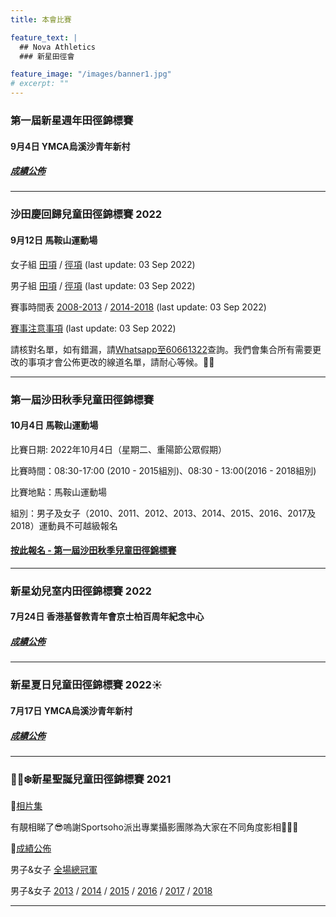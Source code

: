 ```yaml
---
title: 本會比賽

feature_text: |
  ## Nova Athletics
  ### 新星田徑會

feature_image: "/images/banner1.jpg"
# excerpt: ""
---
```

### 第一屆新星週年田徑錦標賽

#### 9月4日 YMCA烏溪沙青年新村 

##### [成績公佈](https://drive.google.com/drive/folders/1sS6c8Ys7cMlyjmcAQiND05GWLFbpuxYI?usp=sharing)

---------------------------------------------------------------------------------------
### 沙田慶回歸兒童田徑錦標賽 2022 

#### 9月12日 馬鞍山運動場

女子組 [田項](https://drive.google.com/file/d/1D6zqJKp3BjreGuLl_fbw8bprf420FC1U/view?usp=sharing) / [徑項](https://drive.google.com/file/d/1-k0qWzRyTbUhhIXXSdzRbaoxfJVL3FhU/view?usp=sharing) (last update: 03 Sep 2022)

男子組 [田項](https://drive.google.com/file/d/1T9Nk4PRX1c5vpB1x7XLCiRPppyJzZ9Up/view?usp=sharing) / [徑項](https://drive.google.com/file/d/1jipB6pGkLuM9ApTdVXeSl0pNO9vaGjrL/view?usp=sharing) (last update: 03 Sep 2022)

賽事時間表 [2008-2013](https://drive.google.com/file/d/1yjECVdwfBRdNle_qiZFpAl_Jay5QhOVk/view?usp=sharing) / [2014-2018](https://drive.google.com/file/d/1xR2I9hGJNwD6mCifk_4e-bXO30DXVVjT/view?usp=sharing) (last update: 03 Sep 2022)

[賽事注意事項](https://drive.google.com/file/d/11nxu5ZUnm_s8jBN2OeLwmwScJ17nVN2v/view?usp=sharing) (last update: 03 Sep 2022)

請核對名單，如有錯漏，請[Whatsapp至60661322](https://api.whatsapp.com/send?phone=85260661322)查詢。我們會集合所有需要更改的事項才會公佈更改的線道名單，請耐心等候。🙌🏻

---------------------------------------------------------------------------------------
### 第一屆沙田秋季兒童田徑錦標賽

#### 10月4日 馬鞍山運動場

比賽日期: 2022年10月4日（星期二、重陽節公眾假期）

比賽時間：08:30-17:00 (2010 - 2015組別)、08:30 - 13:00(2016 - 2018組別)

比賽地點：馬鞍山運動場

組別：男子及女子（2010、2011、2012、2013、2014、2015、2016、2017及2018）運動員不可越級報名

#### [按此報名 - 第一屆沙田秋季兒童田徑錦標賽](https://forms.zohopublic.com/hknovasports852/form/Copyof20220107202212092022/formperma/t3A48H8pZe9PiH9Ddmx7za-odjhDzhib0EG30XaqZZo)

---------------------------------------------------------------------------------------
### 新星幼兒室内田徑錦標賽 2022

#### 7月24日 香港基督教青年會京士柏百周年紀念中心

##### [成績公佈](https://drive.google.com/drive/folders/18xZkPEr2yhbdfS-1znS34ciqQgvsavAL?usp=sharing)

---------------------------------------------------------------------------------------
### 新星夏日兒童田徑錦標賽 2022☀️ 

#### 7月17日 YMCA烏溪沙青年新村 

##### [成績公佈](https://drive.google.com/drive/folders/1QBQsVVKDakNFa5oZspTp4bCn4fPIblGG?usp=sharing)

---------------------------------------------------------------------------------------
### 🎅🏻❄️新星聖誕兒童田徑錦標賽 2021

🌟[相片集](https://www.sportsoho.com/pg/photos/matchalbum/8705355)

有靚相睇了😎嗚謝Sportsoho派出專業攝影團隊為大家在不同角度影相📸👏🏼

🌟[成績公佈](https://drive.google.com/drive/folders/1cdPK-Qlpb3MMdX5LTcDJoD3xeiREXaZj?usp=sharing)

男子&女子 [全場總冠軍](https://drive.google.com/file/d/1VJnbVtAS89gOdVjOsDhUu81I0tyqyBHj/view?usp=sharing)

男子&女子 [2013](https://drive.google.com/drive/folders/1gI9cOnKg7ERy20iUY0lwd9gnsm6Yotbs?usp=sharing) / [2014](https://drive.google.com/drive/folders/15slC5KYxs6pwO91-GZyI5hCnk7mBRyhY?usp=sharing) / [2015](https://drive.google.com/drive/folders/1HDa1_iMyMiagRgVR23SS1RqFH8dWvrbF?usp=sharing) / [2016](https://drive.google.com/drive/folders/1Bz9QXBhLHQ9CCcLaC52qov2BbMxyVODw?usp=sharing) / [2017](https://drive.google.com/drive/folders/1YP-WhwBDA8nGfCBJbCrD6RnVDpVhV896?usp=sharing) / [2018](https://drive.google.com/drive/folders/1f-RjfhBZb8EXJA4W626sR_gyHFppk7-o?usp=sharing)

---------------------------------------------------------------------------------------
